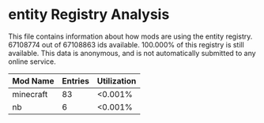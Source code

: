 # entity Registry Analysis

This file contains information about how mods are using the entity registry.
67108774 out of 67108863 ids available. 100.000% of this registry is still
available. This data is anonymous, and is not automatically submitted to any
online service.


| Mod Name  | Entries | Utilization |
|-----------|---------|-------------|
| minecraft | 83      | <0.001%     |
| nb        | 6       | <0.001%     |
